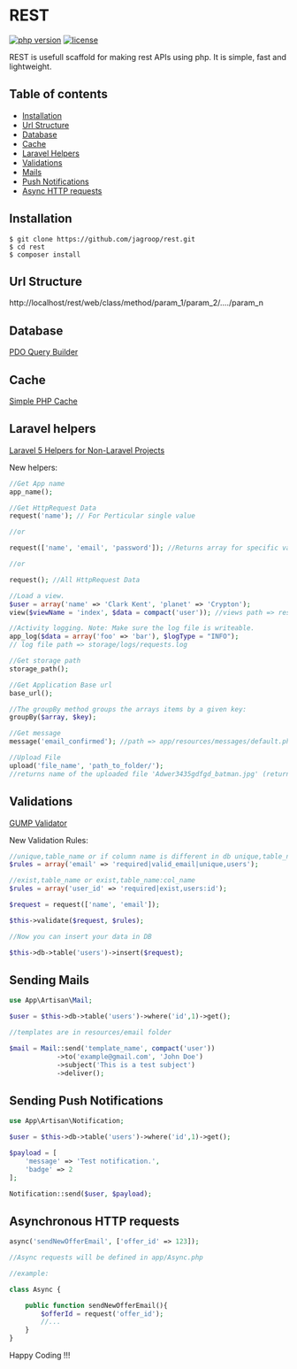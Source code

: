 REST 
========
[![php version](https://img.shields.io/badge/php-%3E%3D5.3-blue.svg)]()
[![license](https://img.shields.io/github/license/mashape/apistatus.svg)]()

REST is usefull scaffold for making rest APIs using php. It is simple, fast and lightweight.

Table of contents
-----------------
* [Installation](#installation)
* [Url Structure](#url-structure)
* [Database](#database)
* [Cache](#cache)
* [Laravel Helpers](#laravel-helpers)
* [Validations](#validations)
* [Mails](#sending-mails)
* [Push Notifications](#sending-push-notifications)
* [Async HTTP requests](#asynchronous-http-requests)

Installation
------------

```shell
$ git clone https://github.com/jagroop/rest.git
$ cd rest
$ composer install
```

Url Structure
-------------

http://localhost/rest/web/class/method/param_1/param_2/..../param_n

Database
--------

[PDO Query Builder](https://github.com/izniburak/PDOx/blob/master/DOCS.md)

Cache
-----

[Simple PHP Cache](https://github.com/cosenary/Simple-PHP-Cache)

Laravel helpers
---------------

[Laravel 5 Helpers for Non-Laravel Projects](https://github.com/rappasoft/laravel-helpers)

New helpers:

```php
//Get App name
app_name();

//Get HttpRequest Data
request('name'); // For Perticular single value

//or

request(['name', 'email', 'password']); //Returns array for specific values only

//or

request(); //All HttpRequest Data

//Load a view.
$user = array('name' => 'Clark Kent', 'planet' => 'Crypton');
view($viewName = 'index', $data = compact('user')); //views path => resources/views

//Activity logging. Note: Make sure the log file is writeable.
app_log($data = array('foo' => 'bar'), $logType = "INFO"); 
// log file path => storage/logs/requests.log

//Get storage path
storage_path();

//Get Application Base url
base_url();

//The groupBy method groups the arrays items by a given key:
groupBy($array, $key);

//Get message
message('email_confirmed'); //path => app/resources/messages/default.php

//Upload File
upload('file_name', 'path_to_folder/'); 
//returns name of the uploaded file 'Adwer3435gdfgd_batman.jpg' (returns null if file wasn't uploaded)
```


Validations
-----------

[GUMP Validator](https://github.com/Wixel/GUMP)

New Validation Rules:

```php
//unique,table_name or if column name is different in db unique,table_name:col_name
$rules = array('email' => 'required|valid_email|unique,users');

//exist,table_name or exist,table_name:col_name
$rules = array('user_id' => 'required|exist,users:id');

$request = request(['name', 'email']);

$this->validate($request, $rules);

//Now you can insert your data in DB

$this->db->table('users')->insert($request);
```
 
Sending Mails
-------------

```php
use App\Artisan\Mail;

$user = $this->db->table('users')->where('id',1)->get();

//templates are in resources/email folder

$mail = Mail::send('template_name', compact('user'))
			->to('example@gmail.com', 'John Doe')
			->subject('This is a test subject')
			->deliver();
```

Sending Push Notifications
--------------------------

```php
use App\Artisan\Notification;

$user = $this->db->table('users')->where('id',1)->get();

$payload = [
	'message' => 'Test notification.',
	'badge' => 2
];

Notification::send($user, $payload);
```

Asynchronous HTTP requests
--------------------------

```php
async('sendNewOfferEmail', ['offer_id' => 123]);

//Async requests will be defined in app/Async.php

//example:

class Async {

	public function sendNewOfferEmail(){
		$offerId = request('offer_id');
		//...
	}
}
```
Happy Coding !!!